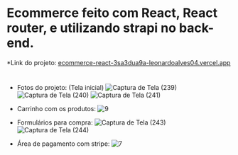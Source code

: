 # Ecommerce feito com React, React router, e utilizando strapi no back-end. 

*Link do projeto: [ecommerce-react-3sa3dua9a-leonardoalves04.vercel.app](https://ecommerce-react-woad.vercel.app)


#

* Fotos do projeto: (Tela inicial)
![Captura de Tela (239)](https://github.com/LeonardoAlves04/ecommerceReact/assets/69488943/ba73960b-c496-422d-90e8-00b37dc69550)
![Captura de Tela (240)](https://github.com/LeonardoAlves04/ecommerceReact/assets/69488943/c50329f4-c92e-48a6-8c42-59cc5ccb8568)
![Captura de Tela (241)](https://github.com/LeonardoAlves04/ecommerceReact/assets/69488943/ed8d5257-d989-4414-b98d-0a1dd91636de)


* Carrinho com os produtos:
![9](https://github.com/LeonardoAlves04/ecommerceReact/assets/69488943/84b6c5c6-5997-4045-970c-8e4388188539)


* Formulários para compra:
![Captura de Tela (243)](https://github.com/LeonardoAlves04/ecommerceReact/assets/69488943/829face8-cefc-48be-b550-2734faa2a6bd)
![Captura de Tela (244)](https://github.com/LeonardoAlves04/ecommerceReact/assets/69488943/39e21126-b55f-43f7-a207-e97037258c11)


* Área de pagamento com stripe:
![7](https://github.com/LeonardoAlves04/ecommerceReact/assets/69488943/52ea55c1-5789-4468-9afc-878e16da02a8)
